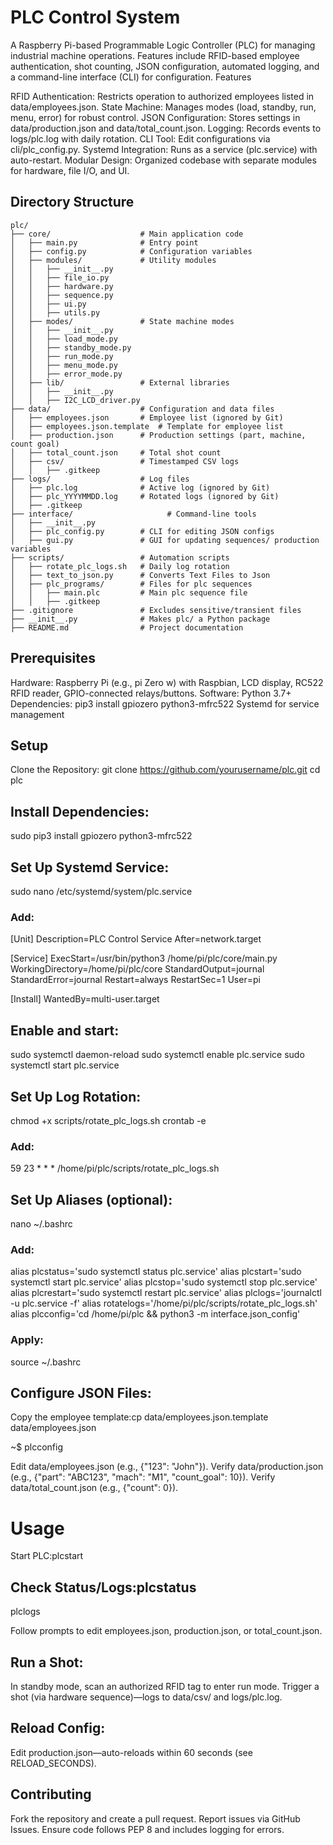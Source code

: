 # PLC Control System
A Raspberry Pi-based Programmable Logic Controller (PLC) for managing industrial machine operations. Features include RFID-based employee authentication, shot counting, JSON configuration, automated logging, and a command-line interface (CLI) for configuration.
Features

RFID Authentication: Restricts operation to authorized employees listed in data/employees.json.
State Machine: Manages modes (load, standby, run, menu, error) for robust control.
JSON Configuration: Stores settings in data/production.json and data/total_count.json.
Logging: Records events to logs/plc.log with daily rotation.
CLI Tool: Edit configurations via cli/plc_config.py.
Systemd Integration: Runs as a service (plc.service) with auto-restart.
Modular Design: Organized codebase with separate modules for hardware, file I/O, and UI.


## Directory Structure
```plaintext
plc/
├── core/                    # Main application code
│   ├── main.py              # Entry point
│   ├── config.py            # Configuration variables
│   ├── modules/             # Utility modules
│   │   ├── __init__.py
│   │   ├── file_io.py
│   │   ├── hardware.py
│   │   ├── sequence.py
│   │   ├── ui.py
│   │   ├── utils.py
│   ├── modes/               # State machine modes
│   │   ├── __init__.py
│   │   ├── load_mode.py
│   │   ├── standby_mode.py
│   │   ├── run_mode.py
│   │   ├── menu_mode.py
│   │   ├── error_mode.py
│   ├── lib/                 # External libraries
│   │   ├── __init__.py
│   │   ├── I2C_LCD_driver.py
├── data/                    # Configuration and data files
│   ├── employees.json       # Employee list (ignored by Git)
│   ├── employees.json.template  # Template for employee list
│   ├── production.json      # Production settings (part, machine, count goal)
│   ├── total_count.json     # Total shot count
│   ├── csv/                 # Timestamped CSV logs
│   │   ├── .gitkeep
├── logs/                    # Log files
│   ├── plc.log              # Active log (ignored by Git)
│   ├── plc_YYYYMMDD.log     # Rotated logs (ignored by Git)
│   ├── .gitkeep
├── interface/                     # Command-line tools
│   ├── __init__.py
│   ├── plc_config.py        # CLI for editing JSON configs
│   ├── gui.py               # GUI for updating sequences/ production variables
├── scripts/                 # Automation scripts
│   ├── rotate_plc_logs.sh   # Daily log rotation
│   ├── text_to_json.py      # Converts Text Files to Json
│   ├── plc_programs/        # Files for plc sequences
│   │   ├── main.plc         # Main plc sequence file
│   │   ├── .gitkeep
├── .gitignore               # Excludes sensitive/transient files
├── __init__.py              # Makes plc/ a Python package
├── README.md                # Project documentation
```
## Prerequisites

Hardware: Raspberry Pi (e.g., pi Zero w) with Raspbian, LCD display, RC522 RFID reader, GPIO-connected relays/buttons.
Software:
Python 3.7+
Dependencies: pip3 install gpiozero python3-mfrc522
Systemd for service management



## Setup

Clone the Repository:
git clone https://github.com/yourusername/plc.git
cd plc


## Install Dependencies:
sudo pip3 install gpiozero python3-mfrc522

## Set Up Systemd Service:
sudo nano /etc/systemd/system/plc.service

### Add:
[Unit]
Description=PLC Control Service
After=network.target

[Service]
ExecStart=/usr/bin/python3 /home/pi/plc/core/main.py
WorkingDirectory=/home/pi/plc/core
StandardOutput=journal
StandardError=journal
Restart=always
RestartSec=1
User=pi

[Install]
WantedBy=multi-user.target

## Enable and start:
sudo systemctl daemon-reload
sudo systemctl enable plc.service
sudo systemctl start plc.service


## Set Up Log Rotation:
chmod +x scripts/rotate_plc_logs.sh
crontab -e

### Add:
59 23 * * * /home/pi/plc/scripts/rotate_plc_logs.sh


## Set Up Aliases (optional):
nano ~/.bashrc

### Add:
alias plcstatus='sudo systemctl status plc.service'
alias plcstart='sudo systemctl start plc.service'
alias plcstop='sudo systemctl stop plc.service'
alias plcrestart='sudo systemctl restart plc.service'
alias plclogs='journalctl -u plc.service -f'
alias rotatelogs='/home/pi/plc/scripts/rotate_plc_logs.sh'
alias plcconfig='cd /home/pi/plc && python3 -m interface.json_config'

### Apply:
source ~/.bashrc

## Configure JSON Files:

Copy the employee template:cp data/employees.json.template data/employees.json

~$ plcconfig

Edit data/employees.json (e.g., {"123": "John"}).
Verify data/production.json (e.g., {"part": "ABC123", "mach": "M1", "count_goal": 10}).
Verify data/total_count.json (e.g., {"count": 0}).


# Usage

Start PLC:plcstart


## Check Status/Logs:plcstatus
plclogs

Follow prompts to edit employees.json, production.json, or total_count.json.


## Run a Shot:
In standby mode, scan an authorized RFID tag to enter run mode.
Trigger a shot (via hardware sequence)—logs to data/csv/ and logs/plc.log.


## Reload Config: 

Edit production.json—auto-reloads within 60 seconds (see RELOAD_SECONDS).

## Contributing

Fork the repository and create a pull request.
Report issues via GitHub Issues.
Ensure code follows PEP 8 and includes logging for errors.

